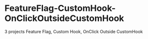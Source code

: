 # FeatureFlag-CustomHook-OnClickOutsideCustomHook
 3 projects Feature Flag, Custom Hook, OnClick Outside CustomHook

